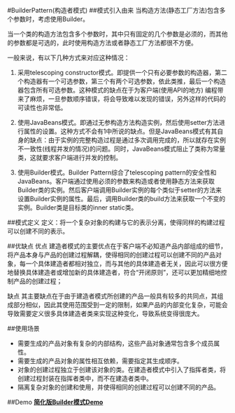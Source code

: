 #BuilderPattern(构造者模式)
##模式引入由来
当构造方法(静态工厂方法)包含多个参数时，考虑使用Builder。

当一个类的构造方法包含多个参数时，其中只有固定的几个参数是必须的，而其他的参数都是可选的，此时使用构造方法或者静态工厂方法都很不方便。

一般来说，有以下几种方式来对应这种情况：

1. 采用telescoping constructor模式。即提供一个只有必要参数的构造器，第二个构造器有一个可选参数，第三个有两个可选参数，依此类推，最后一个构造器包含所有可选参数。这种模式的缺点在于为客户端(使用API的地方) 编程带来了麻烦，一旦参数顺序错误，将会导致难以发现的错误，另外这样的代码的可读性也非常低。

2. 使用JavaBeans模式。即通过无参构造方法构造实例，然后使用setter方法进行属性的设置。这种方式不会有1中所说的缺点。但是JavaBeans模式有其自身的缺点：由于实例的完整构造过程是通过多次调用完成的，所以就存在实例不一致性(线程并发的情况)的问题。同时，JavaBeans模式阻止了类称为常量类，这就要求客户端进行并发的控制。 

3. 使用Builder模式。Builder Pattern综合了telescoping pattern的安全性和JavaBeans。客户端通过使用必须的参数来构造或者使用静态方法来获取Builder类的实例。然后客户端调用Builder实例的每个类似于setter的方法来设置Builder实例的属性。最后，调用Builder类的build方法来获取一个不变的实例。Builder类是目标类的inner static类。

##模式定义
定义：将一个复杂对象的构建与它的表示分离，使得同样的构建过程可以创建不同的表示。

##优缺点
优点
建造者模式的主要优点在于客户端不必知道产品内部组成的细节，将产品本身与产品的创建过程解耦，使得相同的创建过程可以创建不同的产品对象，每一个具体建造者都相对独立，而与其他的具体建造者无关，因此可以很方便地替换具体建造者或增加新的具体建造者，符合“开闭原则”，还可以更加精细地控制产品的创建过程；

缺点
其主要缺点在于由于建造者模式所创建的产品一般具有较多的共同点，其组成部分相似，因此其使用范围受到一定的限制，如果产品的内部变化复杂，可能会导致需要定义很多具体建造者类来实现这种变化，导致系统变得很庞大。


##使用场景
- 需要生成的产品对象有复杂的内部结构，这些产品对象通常包含多个成员属性。
- 需要生成的产品对象的属性相互依赖，需要指定其生成顺序。
- 对象的创建过程独立于创建该对象的类。在建造者模式中引入了指挥者类，将创建过程封装在指挥者类中，而不在建造者类中。
- 隔离复杂对象的创建和使用，并使得相同的创建过程可以创建不同的产品。

##Demo
[**简化版Builder模式Demo**](https://github.com/SilenceDut/DesignPatterns/blob/master/src/com/silencedut/creational_patterns/builder)